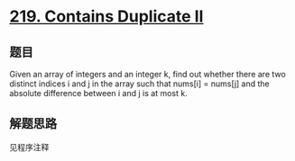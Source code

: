 # [219. Contains Duplicate II](https://leetcode.com/problems/contains-duplicate-ii/)

## 题目

        
Given an array of integers and an integer k, find out whether there are two distinct indices i and j in the array such that nums[i] = nums[j] and the absolute difference between i and j is at most k.

      

## 解题思路


见程序注释
